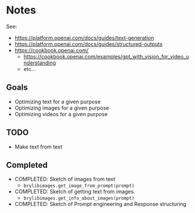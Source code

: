 # Notes

See:
  * https://platform.openai.com/docs/guides/text-generation
  * https://platform.openai.com/docs/guides/structured-outputs
  * https://cookbook.openai.com/
    * https://cookbook.openai.com/examples/gpt_with_vision_for_video_understanding
    * etc...

## Goals

* Optimizing text for a given purpose
* Optimizing images for a given purpose
* Optimizing videos for a given purpose

## TODO 

* Make text from text

## Completed

* COMPLETED: Sketch of images from text
  * `brylibimages.get_image_from_prompt(prompt)`
* COMPLETED: Sketch of getting text from images.
  * `brylibimages.get_info_about_images(prompt)`
* COMPLETED: Sketch of Prompt engineering and Response structuring